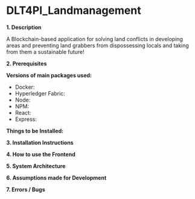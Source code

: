 # DLT4PI_Landmanagement

**1. Description**

A Blockchain-based application for solving land conflicts in developing areas and preventing land grabbers from dispossessing locals and taking from them a sustainable future!

**2. Prerequisites**

**Versions of main packages used:**
* Docker:
* Hyperledger Fabric:
* Node:
* NPM:
* React:
* Express:

**Things to be Installed:**

**3. Installation Instructions**

**4. How to use the Frontend**

**5. System Architecture**

**6. Assumptions made for Development**

**7. Errors / Bugs**

